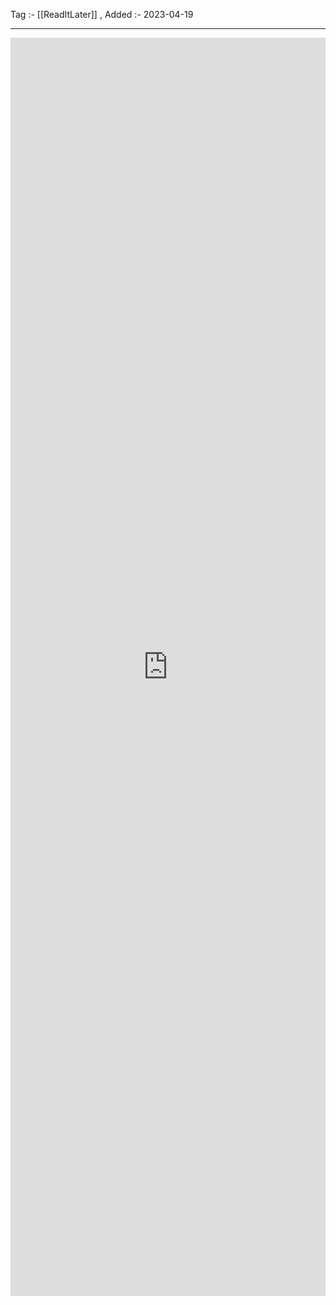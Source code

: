 Tag :- [[ReadItLater]] , 
Added :- 2023-04-19

-----
<iframe src="https://www.linkedin.com/embed/feed/update/urn:li:share:7054077942775054337" height="2013" width="504" frameborder="0" allowfullscreen="" title="Embedded post"></iframe>
